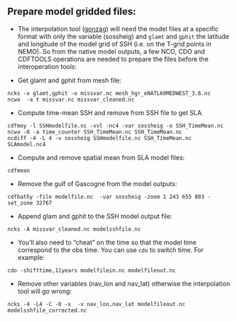 ## Prepare model gridded files:

* The interpolation tool ([gonzag](https://github.com/brodeau/gonzag)) will need the model files at a specific format with only the variable (sossheig) and `glamt` and `gphit` the latitude and longitude of the model grid of SSH (i.e. on the T-grid points  in NEMO). So from the native model outputs, a few NCO, CDO and CDFTOOLS operations are needed to prepare the files before the interoperation tools:
		
* Get glamt and gphit from mesh file:
```
ncks -v glamt,gphit -o missvar.nc mesh_hgr_eNATL60MEDWEST_3.6.nc
ncwa  -a t missvar.nc missvar_cleaned.nc
```

* Compute time-mean SSH and remove from SSH file to get SLA.
```
cdfmoy -l SSHmodelfile.nc -vvl -nc4 -var sossheig -o SSH_TimeMean.nc
ncwa -O -a time_counter SSH_TimeMean.nc SSH_TimeMean.nc
ncdiff -4 -L 4 -v sossheig SSHmodelfile.nc SSH_TimeMean.nc SLAmodel.nc4
```

* Compute and remove spatial mean from SLA model files:
```
cdfmean

```


* Remove the gulf of Gascogne from the model outputs:
```
cdfbathy -file modelfile.nc  -var sossheig -zoom 1 243 655 803 -set_zone 32767 
```

* Append glam and gphit to the SSH model output file:
```
ncks -A missvar_cleaned.nc modelsshfile.nc
```

* You’ll also need to “cheat” on the time so that the model time correspond to the obs time. You can use `cdo` to switch time. For example:
```
cdo -shifttime,11years modelfilein.nc modelfileout.nc
```

* Remove other variables (nav_lon and nav_lat) otherwise the interpolation tool will go wrong:
```
ncks -4 -L4 -C -O -x  -v nav_lon,nav_lat modelfileout.nc modelsshfile_corrected.nc 
```
